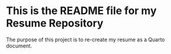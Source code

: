 # This is the README file for my Resume Repository 

The purpose of this project is to re-create my resume as a Quarto document.

